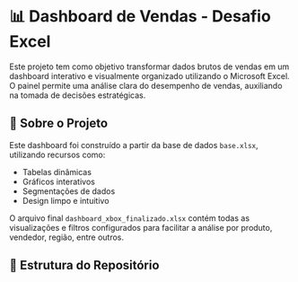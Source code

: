 # 📊 Dashboard de Vendas - Desafio Excel

Este projeto tem como objetivo transformar dados brutos de vendas em um dashboard interativo e visualmente organizado utilizando o Microsoft Excel. O painel permite uma análise clara do desempenho de vendas, auxiliando na tomada de decisões estratégicas.

## 🧩 Sobre o Projeto

Este dashboard foi construído a partir da base de dados `base.xlsx`, utilizando recursos como:
- Tabelas dinâmicas
- Gráficos interativos
- Segmentações de dados
- Design limpo e intuitivo

O arquivo final `dashboard_xbox_finalizado.xlsx` contém todas as visualizações e filtros configurados para facilitar a análise por produto, vendedor, região, entre outros.

## 📂 Estrutura do Repositório
